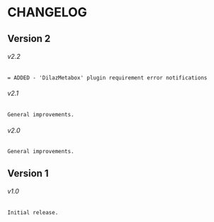 # CHANGELOG

## Version 2

###### v2.2
```
= ADDED - 'DilazMetabox' plugin requirement error notifications
```
###### v2.1
```
General improvements.
```
###### v2.0
```
General improvements.
```
## Version 1
###### v1.0
```
Initial release.
